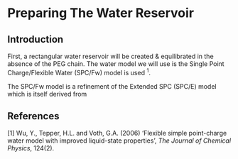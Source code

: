 # Preparing The Water Reservoir

## Introduction

First, a rectangular water reservoir will be created & equilibrated in the absence of the PEG chain. The water model we will use is the Single Point Charge/Flexible Water (SPC/Fw) model is used <sup>1</sup>.

The SPC/Fw model is a refinement of the Extended SPC (SPC/E) model which is itself derived from 


## References
[1] Wu, Y., Tepper, H.L. and Voth, G.A. (2006) ‘Flexible simple point-charge water model with improved liquid-state properties’, *The Journal of Chemical Physics*, 124(2).
